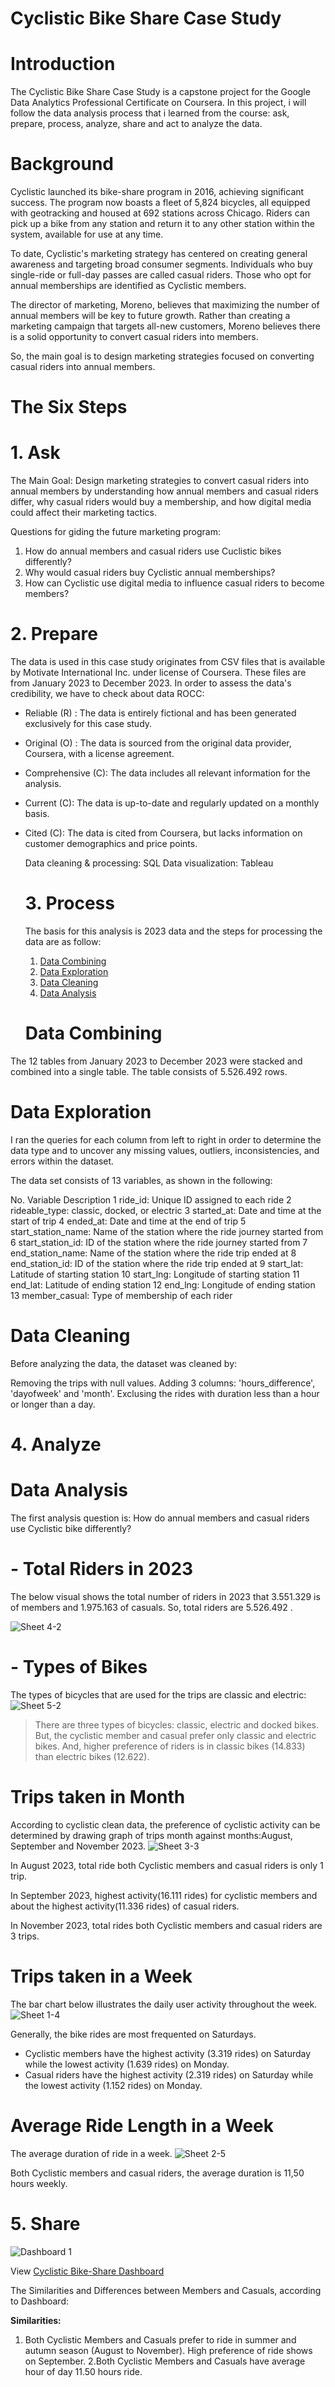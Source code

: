 # Cyclistic Bike Share Case Study
# Introduction
The Cyclistic Bike Share Case Study is a capstone project for the Google Data Analytics Professional Certificate on Coursera. In this project, i will follow the data analysis process
that i learned from the course: ask, prepare, process, analyze, share and act to analyze the data.
# Background
Cyclistic launched its bike-share program in 2016, achieving significant success. The program now boasts a fleet of 5,824 bicycles, all equipped with geotracking and housed at 692 stations across Chicago. Riders can pick up a bike from any station and return it to any other station within the system, available for use at any time.

To date, Cyclistic's marketing strategy has centered on creating general awareness and targeting broad consumer segments. Individuals who buy single-ride or full-day passes are called casual riders. Those who opt for annual memberships are identified as Cyclistic members.

The director of marketing, Moreno, believes that maximizing the number of annual members will be key to future growth. Rather than creating a marketing campaign that targets all-new customers, Moreno believes there is a solid opportunity to convert casual riders into members. 

So, the main goal is to design marketing strategies focused on converting casual riders into annual members.
# The Six Steps
#  1. Ask
The Main Goal: Design marketing strategies to convert casual riders into annual members by understanding how annual members and casual riders differ, why casual riders would buy a membership, and how digital media could affect their marketing tactics.

Questions for giding the future marketing program:
1. How do annual members and casual riders use Cuclistic bikes differently?
2. Why would casual riders buy Cyclistic annual memberships?
3. How can Cyclistic use digital media to influence casual riders to become members?
   
#  2. Prepare

The data is used in this case study originates from CSV files that is available by Motivate International Inc. under license of Coursera. These files are from January 2023 to December 2023. In order to assess the data's credibility, we have to check about data ROCC:
- Reliable (R) : The data is entirely fictional and has been generated exclusively for this case study.
- Original (O) : The data is sourced from the original data provider, Coursera, with a license agreement.
- Comprehensive (C): The data includes all relevant information for the analysis.
- Current (C): The data is up-to-date and regularly updated on a monthly basis.
- Cited (C): The data is cited from Coursera, but lacks information on customer demographics and price points.

  Data cleaning & processing: SQL 
  Data visualization: Tableau

  # 3. Process
  The basis for this analysis is 2023 data and the steps for processing the data are as follow:
  1. [Data Combining](https://github.com/7onia/case-study/blob/main/Data%20Combining.sql)
  2. [Data Exploration](https://github.com/7onia/case-study/blob/main/Data%20Exploration.sql)
  3. [Data Cleaning](https://github.com/7onia/case-study/blob/main/Data_Cleaning.sql)
  4. [Data Analysis](https://github.com/7onia/case-study/blob/main/Data_Analysis.sql)
 
  # Data Combining
The 12 tables from January 2023 to December 2023 were stacked and combined into a single table. The table consists of  5.526.492 rows.

# Data Exploration
I ran the queries for each column from left to right in order to determine the data type and to uncover any missing values, outliers, inconsistencies, and errors within the dataset.

The data set consists of 13 variables, as shown in the following:

No.	Variable	Description
1	ride_id:	Unique ID assigned to each ride
2	rideable_type:	classic, docked, or electric
3	started_at:	Date and time at the start of trip
4	ended_at:	Date and time at the end of trip
5	start_station_name:	Name of the station where the ride journey started from
6	start_station_id:	ID of the station where the ride journey started from
7	end_station_name:	Name of the station where the ride trip ended at
8	end_station_id:	ID of the station where the ride trip ended at
9	start_lat:	Latitude of starting station
10	start_lng:	Longitude of starting station
11	end_lat:	Latitude of ending station
12	end_lng:	Longitude of ending station
13	member_casual:	Type of membership of each rider

# Data Cleaning
Before analyzing the data, the dataset was cleaned by:

Removing the trips with null values.
Adding 3 columns: 'hours_difference', 'dayofweek' and 'month'.
Exclusing the rides with duration less than a hour or longer than a day.

# 4. Analyze

# Data Analysis
The first analysis question is:
How do annual members and casual riders use Cyclistic bike differently?

# - Total Riders in 2023
The below visual shows the total number of riders in 2023 that 3.551.329 is of members and 1.975.163 of casuals. 
So, total riders are 5.526.492 .

![Sheet 4-2](https://github.com/user-attachments/assets/eb0ae5e1-5f86-49ec-ae82-17552e29a0e6)


# - Types of Bikes
The types of bicycles that are used for the trips are classic and electric:
![Sheet 5-2](https://github.com/user-attachments/assets/deb952e0-4213-4200-961d-9ed7529b6ade)


> There are three types of bicycles: classic, electric and docked bikes.
> But, the cyclistic member and casual prefer only classic and electric bikes.
> And, higher preference of riders is in classic bikes (14.833) than electric bikes (12.622).


# Trips taken in Month
According to cyclistic clean data, the preference of cyclistic activity can be determined by drawing graph of trips month against months:August, September and November 2023.
![Sheet 3-3](https://github.com/user-attachments/assets/6e31994c-b499-479f-b1bc-811114ed0c90)

In August 2023, total ride both Cyclistic members and casual riders is only 1 trip.

In September 2023, highest activity(16.111 rides) for cyclistic members and about the highest activity(11.336 rides) of casual riders. 

In November 2023, total rides both Cyclistic members and casual riders are 3 trips.

# Trips taken in a Week
The bar chart below illustrates the daily user activity throughout the week.
![Sheet 1-4](https://github.com/user-attachments/assets/bc1da6b2-958f-47be-978a-3b6b485e6d3e)

Generally, the bike rides are most frequented on Saturdays.
- Cyclistic members have the highest activity (3.319 rides) on Saturday while the lowest activity (1.639 rides) on Monday.
- Casual riders have the highest activity (2.319 rides) on Saturday while the lowest activity (1.152 rides) on Monday.

# Average Ride Length in a Week
The average duration of ride in a week.
![Sheet 2-5](https://github.com/user-attachments/assets/703bce87-f1bd-4e88-95b9-2fe5845aa7e4)

Both Cyclistic members and casual riders, the average duration is 11,50 hours weekly.


# 5. Share
![Dashboard 1](https://github.com/user-attachments/assets/af481010-82f2-451b-9089-d0824242f795)

View [Cyclistic Bike-Share Dashboard](https://public.tableau.com/app/profile/tonia.ieronymaki/viz/totalridesperweek/Dashboard1#1)

The Similarities and Differences between Members and Casuals, according to Dashboard:

**Similarities:**
1. Both Cyclistic Members and Casuals prefer to ride in summer and autumn season (August to November).
   High preference of ride shows on September.
2.Both Cyclistic Members and Casuals have average hour of day 11.50 hours ride.

